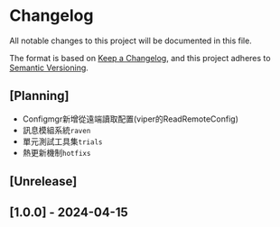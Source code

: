 # Changelog
All notable changes to this project will be documented in this file.

The format is based on [Keep a Changelog](https://keepachangelog.com/en/1.0.0/),
and this project adheres to [Semantic Versioning](https://semver.org/spec/v2.0.0.html).

## [Planning]
- Configmgr新增從遠端讀取配置(viper的ReadRemoteConfig)
- 訊息模組系統`raven`
- 單元測試工具集`trials`
- 熱更新機制`hotfixs`

## [Unrelease]

## [1.0.0] - 2024-04-15